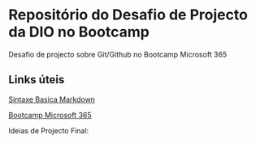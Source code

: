 # Repositório do Desafio de Projecto da DIO no Bootcamp 
Desafio de projecto sobre Git/Github no Bootcamp Microsoft 365


## Links úteis
[Sintaxe Basica Markdown](https://www.markdownguide.org/basic-syntax)

[Bootcamp Microsoft 365](https://web.dio.me/track/bootcamp-microsoft-dynamics-365-brasil)



Ideias de Projecto Final:





